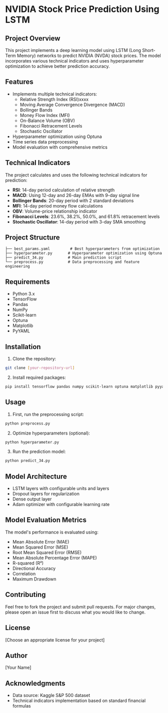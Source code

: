 # NVIDIA Stock Price Prediction Using LSTM

## Project Overview
This project implements a deep learning model using LSTM (Long Short-Term Memory) networks to predict NVIDIA (NVDA) stock prices. The model incorporates various technical indicators and uses hyperparameter optimization to achieve better prediction accuracy.

## Features
- Implements multiple technical indicators:
  - Relative Strength Index (RSI)xxxx
  - Moving Average Convergence Divergence (MACD)
  - Bollinger Bands
  - Money Flow Index (MFI)
  - On-Balance Volume (OBV)
  - Fibonacci Retracement Levels
  - Stochastic Oscillator
- Hyperparameter optimization using Optuna
- Time series data preprocessing
- Model evaluation with comprehensive metrics

## Technical Indicators
The project calculates and uses the following technical indicators for prediction:
- **RSI**: 14-day period calculation of relative strength
- **MACD**: Using 12-day and 26-day EMAs with 9-day signal line
- **Bollinger Bands**: 20-day period with 2 standard deviations
- **MFI**: 14-day period money flow calculations
- **OBV**: Volume-price relationship indicator
- **Fibonacci Levels**: 23.6%, 38.2%, 50.0%, and 61.8% retracement levels
- **Stochastic Oscillator**: 14-day period with 3-day SMA smoothing

## Project Structure
```
├── best_params.yaml         # Best hyperparameters from optimization
├── hyperparameter.py       # Hyperparameter optimization using Optuna
├── predict_34.py           # Main prediction script
└── preprocess.py           # Data preprocessing and feature engineering
```

## Requirements
- Python 3.x
- TensorFlow
- Pandas
- NumPy
- Scikit-learn
- Optuna
- Matplotlib
- PyYAML

## Installation
1. Clone the repository:
```bash
git clone [your-repository-url]
```

2. Install required packages:
```bash
pip install tensorflow pandas numpy scikit-learn optuna matplotlib pyyaml
```

## Usage
1. First, run the preprocessing script:
```bash
python preprocess.py
```

2. Optimize hyperparameters (optional):
```bash
python hyperparameter.py
```

3. Run the prediction model:
```bash
python predict_34.py
```

## Model Architecture
- LSTM layers with configurable units and layers
- Dropout layers for regularization
- Dense output layer
- Adam optimizer with configurable learning rate

## Model Evaluation Metrics
The model's performance is evaluated using:
- Mean Absolute Error (MAE)
- Mean Squared Error (MSE)
- Root Mean Squared Error (RMSE)
- Mean Absolute Percentage Error (MAPE)
- R-squared (R²)
- Directional Accuracy
- Correlation
- Maximum Drawdown

## Contributing
Feel free to fork the project and submit pull requests. For major changes, please open an issue first to discuss what you would like to change.

## License
[Choose an appropriate license for your project]

## Author
[Your Name]

## Acknowledgments
- Data source: Kaggle S&P 500 dataset
- Technical indicators implementation based on standard financial formulas
